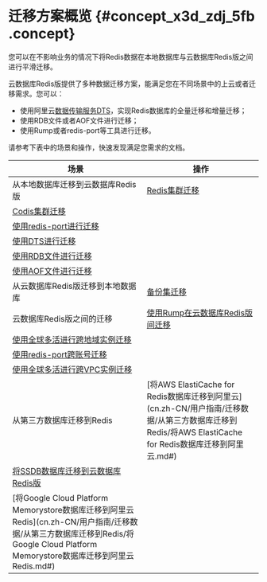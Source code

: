 # 迁移方案概览 {#concept_x3d_zdj_5fb .concept}

您可以在不影响业务的情况下将Redis数据在本地数据库与云数据库Redis版之间进行平滑迁移。

云数据库Redis版提供了多种数据迁移方案，能满足您在不同场景中的上云或者迁移需求。您可以：

-   使用阿里云[数据传输服务DTS](https://help.aliyun.com/document_detail/26592.html)，实现Redis数据库的全量迁移和增量迁移；
-   使用RDB文件或者AOF文件进行迁移；
-   使用Rump或者redis-port等工具进行迁移。

请参考下表中的场景和操作，快速发现满足您需求的文档。

|场景|操作|
|--|--|
|从本地数据库迁移到云数据库Redis版|[Redis集群迁移](cn.zh-CN/用户指南/迁移数据/云下到云上/Redis集群迁移.md#)|
|[Codis集群迁移](cn.zh-CN/用户指南/迁移数据/云下到云上/Codis集群迁移.md#)|
|[使用redis-port进行迁移](cn.zh-CN/用户指南/迁移数据/云下到云上/使用redis-port进行迁移.md#)|
|[使用DTS进行迁移](cn.zh-CN/用户指南/迁移数据/云下到云上/使用DTS进行迁移.md#)|
|[使用RDB文件进行迁移](cn.zh-CN/用户指南/迁移数据/云下到云上/使用RDB文件进行迁移.md#)|
|[使用AOF文件进行迁移](cn.zh-CN/用户指南/迁移数据/云下到云上/使用AOF文件进行迁移.md#)|
|从云数据库Redis版迁移到本地数据库|[备份集迁移](cn.zh-CN/用户指南/迁移数据/云上到云下/备份集迁移.md#)|
|云数据库Redis版之间的迁移|[使用Rump在云数据库Redis版间迁移](cn.zh-CN/用户指南/迁移数据/云数据库Redis版之间迁移/使用Rump在云数据库Redis版间迁移.md#)|
|[使用全球多活进行跨地域实例迁移](cn.zh-CN/用户指南/迁移数据/云数据库Redis版之间迁移/使用全球多活进行跨地域实例迁移.md#)|
|[使用redis-port跨账号迁移](cn.zh-CN/用户指南/迁移数据/云数据库Redis版之间迁移/使用redis-port跨账号迁移.md#)|
|[使用全球多活进行跨VPC实例迁移](cn.zh-CN/用户指南/迁移数据/云数据库Redis版之间迁移/使用全球多活进行跨VPC实例迁移.md#)|
|从第三方数据库迁移到Redis|[将AWS ElastiCache for Redis数据库迁移到阿里云](cn.zh-CN/用户指南/迁移数据/从第三方数据库迁移到Redis/将AWS ElastiCache for Redis数据库迁移到阿里云.md#)|
|[将SSDB数据库迁移到云数据库Redis版](cn.zh-CN/用户指南/迁移数据/从第三方数据库迁移到Redis/将SSDB数据库迁移到云数据库Redis版.md#)|
|[将Google Cloud Platform Memorystore数据库迁移到阿里云Redis](cn.zh-CN/用户指南/迁移数据/从第三方数据库迁移到Redis/将Google Cloud Platform Memorystore数据库迁移到阿里云Redis.md#)|


